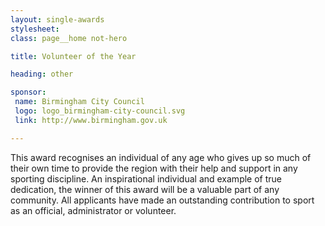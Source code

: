 ```yaml
---
layout: single-awards
stylesheet:
class: page__home not-hero

title: Volunteer of the Year

heading: other

sponsor:
 name: Birmingham City Council
 logo: logo_birmingham-city-council.svg
 link: http://www.birmingham.gov.uk

---
```


This award recognises an individual of any age who gives up so much of their own time to provide the region with their help and support in any sporting discipline. An inspirational individual and example of true dedication, the winner of this award will be a valuable part of any community.
All applicants have made an outstanding contribution to sport as an official, administrator or volunteer.
